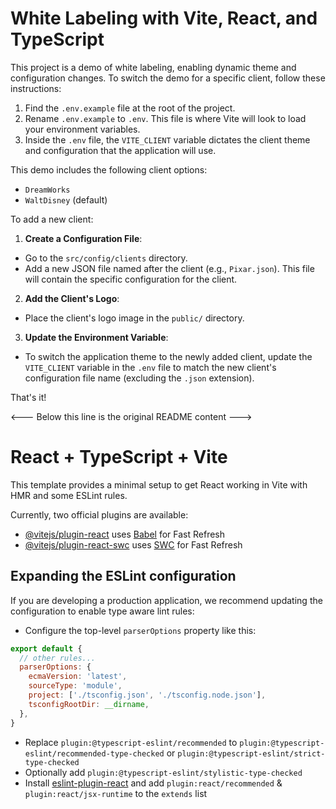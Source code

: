 # White Labeling with Vite, React, and TypeScript

This project is a demo of white labeling, enabling dynamic theme and configuration changes. 
To switch the demo for a specific client, follow these instructions:

1. Find the `.env.example` file at the root of the project.
2. Rename `.env.example` to `.env`. This file is where Vite will look to load your environment variables.
3. Inside the `.env` file, the `VITE_CLIENT` variable dictates the client theme and configuration that the application will use. 

This demo includes the following client options:
- `DreamWorks`
- `WaltDisney` (default)

To add a new client:
1. **Create a Configuration File**:
- Go to the `src/config/clients` directory.
- Add a new JSON file named after the client (e.g., `Pixar.json`). This file will contain the specific configuration for the client.

2. **Add the Client's Logo**:
- Place the client's logo image in the `public/` directory.

3. **Update the Environment Variable**:
- To switch the application theme to the newly added client, update the `VITE_CLIENT` variable in the `.env` file to match the new client's configuration file name (excluding the `.json` extension).

That's it!



<--- Below this line is the original README content --->

# React + TypeScript + Vite

This template provides a minimal setup to get React working in Vite with HMR and some ESLint rules.

Currently, two official plugins are available:

- [@vitejs/plugin-react](https://github.com/vitejs/vite-plugin-react/blob/main/packages/plugin-react/README.md) uses [Babel](https://babeljs.io/) for Fast Refresh
- [@vitejs/plugin-react-swc](https://github.com/vitejs/vite-plugin-react-swc) uses [SWC](https://swc.rs/) for Fast Refresh

## Expanding the ESLint configuration

If you are developing a production application, we recommend updating the configuration to enable type aware lint rules:

- Configure the top-level `parserOptions` property like this:

```js
export default {
  // other rules...
  parserOptions: {
    ecmaVersion: 'latest',
    sourceType: 'module',
    project: ['./tsconfig.json', './tsconfig.node.json'],
    tsconfigRootDir: __dirname,
  },
}
```

- Replace `plugin:@typescript-eslint/recommended` to `plugin:@typescript-eslint/recommended-type-checked` or `plugin:@typescript-eslint/strict-type-checked`
- Optionally add `plugin:@typescript-eslint/stylistic-type-checked`
- Install [eslint-plugin-react](https://github.com/jsx-eslint/eslint-plugin-react) and add `plugin:react/recommended` & `plugin:react/jsx-runtime` to the `extends` list
